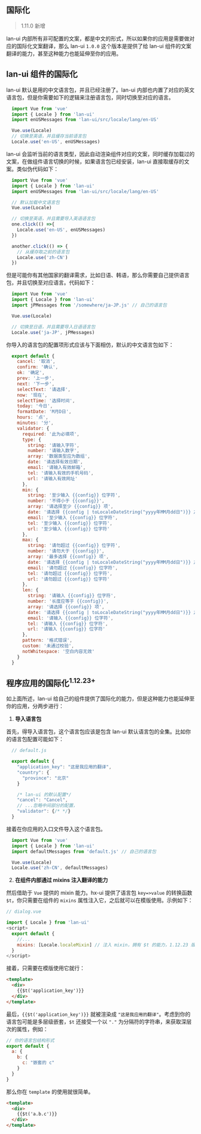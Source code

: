 ## 国际化

> 1.11.0 新增

lan-ui 内部所有非可配置的文案，都是中文的形式，所以如果你的应用是需要做对应的国际化文案翻译，那么 lan-ui  `1.0.0` 这个版本是提供了给 lan-ui 组件的文案翻译的能力，甚至这种能力也能延伸至你的应用。

## lan-ui 组件的国际化

lan-ui 默认是用的中文语言包，并且已经注册了。lan-ui 内部也内置了对应的英文语言包，但是你需要如下的逻辑来注册语言包，同时切换至对应的语言。

```js
  import Vue from 'vue'
  import { Locale } from 'lan-ui'
  import enUSMessages from 'lan-ui/src/locale/lang/en-US'

  Vue.use(Locale)
  // 切换至英语，并且缓存当前语言包
  Locale.use('en-US', enUSMessages)
```

lan-ui 会监听当前的语言类型，因此自动渲染组件对应的文案，同时缓存加载过的文案，在做组件语言切换的时候，如果语言包已经安装，lan-ui 直接取缓存的文案。类似伪代码如下：

```js
  import Vue from 'vue'
  import { Locale } from 'lan-ui'
  import enUSMessages from 'lan-ui/src/locale/lang/en-US'

  // 默认加载中文语言包
  Vue.use(Locale)

  // 切换至英语，并且需要导入英语语言包
  one.click(() =>{
    Locale.use('en-US', enUSMessages)
  })

  another.click(() => {
    // 从缓存取之前的语言包
    Locale.use('zh-CN')
  })
```

但是可能你有其他国家的翻译需求，比如日语、韩语，那么你需要自己提供语言包，并且切换至对应语言。代码如下：

```js
  import Vue from 'vue'
  import { Locale } from 'lan-ui'
  import jPMessages from '/somewhere/ja-JP.js' // 自己的语言包

  Vue.use(Locale)

  // 切换至日语，并且需要导入日语语言包
  Locale.use('ja-JP', jPMessages)
```

你导入的语言包的配置项形式应该与下面相仿，默认的中文语言包如下：

```js
  export default {
    cancel: '取消',
    confirm: '确认',
    ok: '确定',
    prev: '上一步',
    next: '下一步',
    selectText: '请选择',
    now: '现在',
    selectTime: '选择时间',
    today: '今日',
    formatDate: 'M月D日',
    hours: '点',
    minutes: '分',
    validator: {
      required: '此为必填项',
      type: {
        string: '请输入字符',
        number: '请输入数字',
        array: '数据类型应为数组',
        date: '请选择有效日期',
        email: '请输入有效邮箱',
        tel: '请输入有效的手机号码',
        url: '请输入有效网址'
      },
      min: {
        string: '至少输入 {{config}} 位字符',
        number: '不得小于 {{config}}',
        array: '请选择至少 {{config}} 项',
        date: '请选择 {{config | toLocaleDateString("yyyy年MM月dd日")}} 之后的时间',
        email: '至少输入 {{config}} 位字符',
        tel: '至少输入 {{config}} 位字符',
        url: '至少输入 {{config}} 位字符'
      },
      max: {
        string: '请勿超过 {{config}} 位字符',
        number: '请勿大于 {{config}}',
        array: '最多选择 {{config}} 项',
        date: '请选择 {{config | toLocaleDateString("yyyy年MM月dd日")}} 之前的时间',
        email: '请勿超过 {{config}} 位字符',
        tel: '请勿超过 {{config}} 位字符',
        url: '请勿超过 {{config}} 位字符'
      },
      len: {
        string: '请输入 {{config}} 位字符',
        number: '长度应等于 {{config}}',
        array: '请选择 {{config}} 项',
        date: '请选择 {{config | toLocaleDateString("yyyy年MM月dd日")}} 之前的时间',
        email: '请输入 {{config}} 位字符',
        tel: '请输入 {{config}} 位字符',
        url: '请输入 {{config}} 位字符'
      },
      pattern: '格式错误',
      custom: '未通过校验',
      notWhitespace: '空白内容无效'
    }
  }
```

## 程序应用的国际化<sup>1.12.23+</sup>

如上面所述，lan-ui 给自己的组件提供了国际化的能力，但是这种能力也能延伸至你的应用，分两步进行：

1. **导入语言包**

  首先，得导入语言包，这个语言包应该是包含 lan-ui 默认语言包的全集。比如你的语言包配置可能如下：

  ```js
    // default.js

    export default {
      "application_key": "这是我应用的翻译",
      "country": {
        "province": "北京"
      }

      /* lan-ui 的默认配置*/
      "cancel": "Cancel",
      // ...忽略中间部分的配置，
      "validator": {/* */}
    }
  ```

  接着在你应用的入口文件导入这个语言包。

  ```js
    import Vue from 'vue'
    import { Locale } from 'lan-ui'
    import defaultMessages from 'default.js' // 自己的语言包

    Vue.use(Locale)
    Locale.use('zh-CN', defaultMessages)
  ```

2. **在组件内部通过 mixins 注入翻译的能力**

  然后借助于 `Vue` 提供的 mixin 能力。hx-ui 提供了语言包 `key=>value` 的转换函数 `$t`，你只需要在组件的 `mixins` 属性注入它，之后就可以在模版使用。示例如下：

  ```js
  // dialog.vue

  import { Locale } from 'lan-ui'
  <script>
    export default {
      //...
      mixins: [Locale.localeMixin] // 注入 mixin，拥有 $t 的能力，1.12.23 版本新加
    }
  </script>
  ```

  接着，只需要在模版使用它就行：

  ```html
  <template>
    <div>
      {{$t('application_key')}}
    </div>
  </template>
  ```

  最后，`{{$t('application_key')}}` 就被渲染成 `"这是我应用的翻译"`。考虑到你的语言包可能是多层级嵌套，`$t` 还接受一个以 `"."` 为分隔符的字符串，来获取深层次的属性，例如：

  ```js
  // 你的语言包结构形式
  export default {
    a: {
      b: {
        c: "嵌套的 c"
      }
    }
  }
  ```

  那么你在 `template` 的使用就很简单。

  ```html
  <template>
    <div>
      {{$t('a.b.c')}}
    </div>
  </template>
  ```

